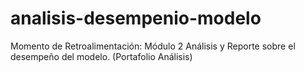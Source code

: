 # analisis-desempenio-modelo
Momento de Retroalimentación: Módulo 2 Análisis y Reporte sobre el desempeño del modelo. (Portafolio Análisis)
